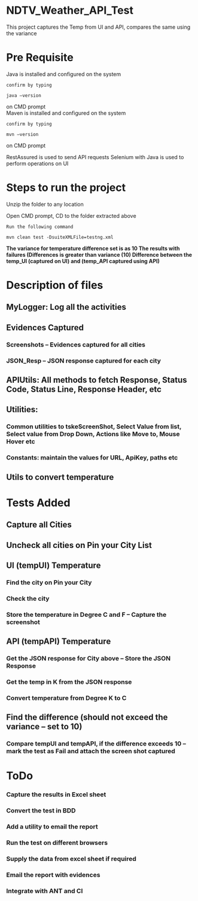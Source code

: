 # NDTV_Weather_API_Test
This project captures the Temp from UI and API, compares the same using the variance 


# Pre Requisite
  Java is installed and configured on the system 
  
    confirm by typing 
  ```
  java –version
  ```
  on CMD prompt  
  Maven is installed and configured on the system
    
    confirm by typing 
  ```
  mvn –version 
  ```
  on CMD prompt

  RestAssured is used to send API requests 
  Selenium with Java is used to perform operations on UI

# Steps to run the project
  Unzip the folder to any location
  
  Open CMD prompt, CD to the folder extracted above
  
    Run the following command 
  ```
  mvn clean test -DsuiteXMLFile=testng.xml  
  ```

  __The variance for temperature difference set is as 10 
  The results with failures (Differences is greater than variance (10) 
  Difference between the temp_UI (captured on UI) and (temp_API captured using API)__


# Description of files
  ## MyLogger: Log all the activities
  ## Evidences Captured

  ### Screenshots – Evidences captured for all cities

  ### JSON_Resp – JSON response captured for each city

  ## APIUtils: All methods to fetch Response, Status Code, Status Line, Response Header, etc

  ## Utilities:
  ### Common utilities to tskeScreenShot, Select Value from list, Select value from Drop Down, Actions like Move to, Mouse Hover etc
  
  ### Constants: maintain the values for URL, ApiKey, paths etc
  ## Utils to convert temperature


# Tests Added
  ## Capture all Cities
  
  ## Uncheck all cities on Pin your City List
  
  ## UI (tempUI) Temperature 
  
### Find the city on Pin your City
### Check the city
### Store  the temperature in Degree C and F – Capture the screenshot
  
## API (tempAPI) Temperature
### Get the JSON response for City above – Store the JSON Response 
### Get the temp in K from the JSON response	
### Convert temperature from Degree K to C
  
## Find the difference (should not exceed the variance – set to 10)
### Compare tempUI and tempAPI, if the difference exceeds 10 – mark the test as Fail and attach the screen shot captured



# ToDo
### Capture the results in Excel sheet
### Convert the test in BDD 
### Add a utility to email the report
### Run the test on different browsers
### Supply the data from excel sheet if required
### Email the report with evidences
### Integrate with ANT and CI
